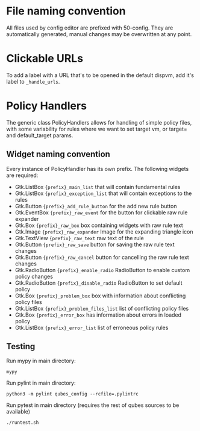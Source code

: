 # File naming convention

All files used by config editor are prefixed with 50-config.
They are automatically generated, manual changes may be overwritten
at any point.

# Clickable URLs

To add a label with a URL that's to be opened in the default dispvm, 
add it's label to `_handle_urls`.

# Policy Handlers

The generic class PolicyHandlers allows for handling of simple policy files,
with some variability for rules where we want to set target vm, or 
target= and default_target params.

## Widget naming convention

Every instance of PolicyHandler has its own prefix.
The following widgets are required:

- Gtk.ListBox `{prefix}_main_list` that will contain fundamental rules
- Gtk.ListBox `{prefix}_exception_list` that will contain exceptions to the rules
- Gtk.Button `{prefix}_add_rule_button` for the add new rule button
- Gtk.EventBox `{prefix}_raw_event` for the button for clickable raw rule expander
- Gtk.Box `{prefix}_raw_box` box containing widgets with raw rule text
- Gtk.Image `{prefix}_raw_expander` Image for the expanding triangle icon
- Gtk.TextView `{prefix}_raw_text` raw text of the rule
- Gtk.Button `{prefix}_raw_save` button for saving the raw rule text changes
- Gtk.Button `{prefix}_raw_cancel` button for cancelling the raw rule text changes
- Gtk.RadioButton `{prefix}_enable_radio` RadioButton to enable custom policy changes
- Gtk.RadioButton `{prefix}_disable_radio` RadioButton to set default policy
- Gtk.Box `{prefix}_problem_box` box with information about conflicting policy files
- Gtk.ListBox `{prefix}_problem_files_list` list of conflicting policy files
- Gtk.Box `{prefix}_error_box` has information about errors in loaded policy
- Gtk.ListBox `{prefix}_error_list` list of erroneous policy rules

## Testing

Run mypy in main directory: 

`mypy` 

Run pylint in main directory:

`python3 -m pylint qubes_config --rcfile=.pylintrc`


Run pytest in main directory (requires the rest of qubes sources to be 
available)

`./runtest.sh`

